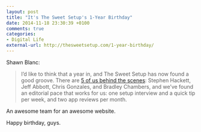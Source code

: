 ```yaml
---
layout: post
title: "It's The Sweet Setup's 1-Year Birthday"
date: 2014-11-18 23:30:39 +0100
comments: true
categories: 
- Digital Life
external-url: http://thesweetsetup.com/1-year-birthday/
---
```


Shawn Blanc:

> I’d like to think that a year in, and The Sweet Setup has now found a good groove. There are [5 of us behind the scenes](http://thesweetsetup.com/colophon/): Stephen Hackett, Jeff Abbott, Chris Gonzales, and Bradley Chambers, and we’ve found an editorial pace that works for us: one setup interview and a quick tip per week, and two app reviews per month.

An awesome team for an awesome website.

Happy birthday, guys.